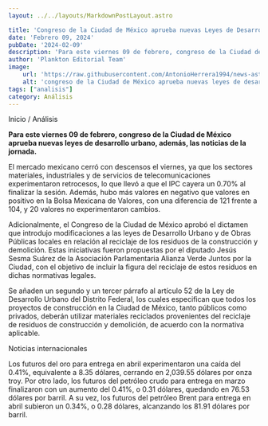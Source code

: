 ```yaml
---
layout: ../../layouts/MarkdownPostLayout.astro

title: 'Congreso de la Ciudad de México aprueba nuevas Leyes de Desarrollo Urbano'
date: 'Febrero 09, 2024'
pubDate: '2024-02-09'
description: 'Para este viernes 09 de febrero, congreso de la Ciudad de México aprueba nuevas leyes de desarrollo urbano, además, las noticias de la jornada.'
author: 'Plankton Editorial Team'
image:
    url: 'https://raw.githubusercontent.com/AntonioHerrera1994/news-astro/master/src/assets/analisis/analisis7.webp'
    alt: 'congreso de la Ciudad de México aprueba nuevas leyes de desarrollo urbano, además, las noticias de la jornada.'
tags: ["analisis"]
category: Análisis
---
```


<span><a href="/" style="text-decoration:none;color:#0F1416">Inicio</a> / <a href="/analisis-financiero" style="text-decoration:none;color:#0F1416">Análisis</a></span>


<p style="font-weight: bold;">Para este viernes 09 de febrero, congreso de la Ciudad de México aprueba nuevas leyes de desarrollo urbano, además, las noticias de la jornada.
</p>

El mercado mexicano cerró con descensos el viernes, ya que los sectores materiales, industriales y de servicios de telecomunicaciones experimentaron retrocesos, lo que llevó a que el IPC cayera un 0.70% al finalizar la sesión. Además, hubo más valores en negativo que valores en positivo en la Bolsa Mexicana de Valores, con una diferencia de 121 frente a 104, y 20 valores no experimentaron cambios.

Adicionalmente, el Congreso de la Ciudad de México aprobó el dictamen que introdujo modificaciones a las leyes de Desarrollo Urbano y de Obras Públicas locales en relación al reciclaje de los residuos de la construcción y demolición. Estas iniciativas fueron propuestas por el diputado Jesús Sesma Suárez de la Asociación Parlamentaria Alianza Verde Juntos por la Ciudad, con el objetivo de incluir la figura del reciclaje de estos residuos en dichas normativas legales.

Se añaden un segundo y un tercer párrafo al artículo 52 de la Ley de Desarrollo Urbano del Distrito Federal, los cuales especifican que todos los proyectos de construcción en la Ciudad de México, tanto públicos como privados, deberán utilizar materiales reciclados provenientes del reciclaje de residuos de construcción y demolición, de acuerdo con la normativa aplicable.

Noticias internacionales

Los futuros del oro para entrega en abril experimentaron una caída del 0.41%, equivalente a 8.35 dólares, cerrando en 2,039.55 dólares por onza troy. Por otro lado, los futuros del petróleo crudo para entrega en marzo finalizaron con un aumento del 0.41%, o 0.31 dólares, quedando en 76.53 dólares por barril. A su vez, los futuros del petróleo Brent para entrega en abril subieron un 0.34%, o 0.28 dólares, alcanzando los 81.91 dólares por barril.
